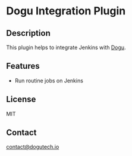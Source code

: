 # Dogu Integration Plugin

## Description

This plugin helps to integrate Jenkins with [Dogu](https://github.com/dogu-team/dogu).

## Features

- Run routine jobs on Jenkins

## License

MIT

## Contact

contact@dogutech.io
